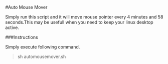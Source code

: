 #Auto Mouse Mover

Simply run this script and it will move mouse pointer every 4 minutes and 58 seconds.This may be usefull when you need to keep your linux desktop active.

###Instructions

Simply execute following command.
>sh automousemover.sh